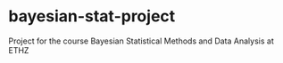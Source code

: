 # bayesian-stat-project
Project for the course Bayesian Statistical Methods and Data Analysis at ETHZ 
